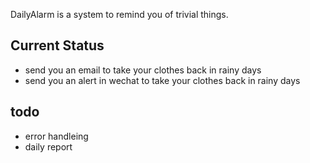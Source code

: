 DailyAlarm is a system to remind you of trivial things.

## Current Status

- send you an email to take your clothes back in rainy days
- send you an alert in wechat to take your clothes back in rainy days


## todo

- error handleing 
- daily report 

